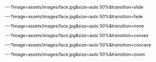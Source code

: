 ---?image=assets/images/face.jpg&size=auto 50%&transition=slide

---?image=assets/images/face.jpg&size=auto 50%&transition=fade

---?image=assets/images/face.jpg&size=auto 50%&transition=none

---?image=assets/images/face.jpg&size=auto 50%&transition=convex

---?image=assets/images/face.jpg&size=auto 50%&transition=concave

---?image=assets/images/face.jpg&size=auto 50%&transition=zoom

